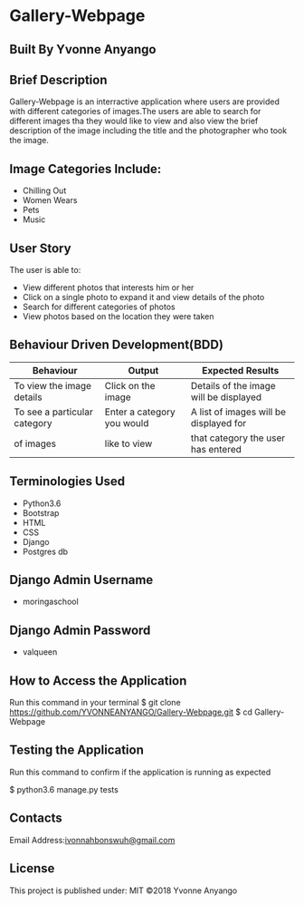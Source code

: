 # Gallery-Webpage

## Built By Yvonne Anyango

## Brief Description

Gallery-Webpage is an interractive application where users are provided with different categories of images.The users are able to search for different images tha they would like to view and also view the brief description of the image including the title and the photographer who took the image. 

 ## Image Categories Include:

 * Chilling Out
 * Women Wears
 * Pets
 * Music

## User Story

The user is able to:

* View different photos that interests him or her
* Click on a single photo to expand it and view details of the photo
* Search for different categories of photos
* View photos based on the location they were taken

## Behaviour Driven Development(BDD)

 Behaviour                    | Output                      | Expected Results                       |
------------------------------|-----------------------------|----------------------------------------|
 To view the image details    | Click on the image          | Details of the image will be displayed |
 To see a particular category | Enter a category you would  | A list of images will be displayed for |
 of images                    | like to view                | that category the user has entered     |
 
 
## Terminologies Used

* Python3.6
* Bootstrap
* HTML
* CSS
* Django
* Postgres db

## Django Admin Username

* moringaschool

## Django Admin Password

* valqueen

## How to Access the Application

Run this command in your terminal
$ git clone https://github.com/YVONNEANYANGO/Gallery-Webpage.git
$ cd Gallery-Webpage

## Testing the Application

Run this command to confirm if the application is running as expected

$ python3.6 manage.py tests

## Contacts

Email Address:ivonnahbonswuh@gmail.com

## License

This project is published under:
MIT ©2018 Yvonne Anyango